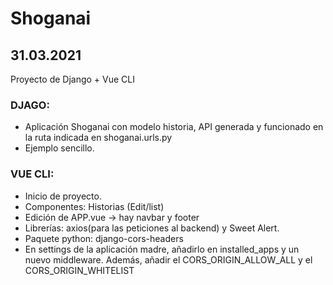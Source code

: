 # Shoganai
## 31.03.2021
Proyecto de Django + Vue CLI

 ### DJAGO: 
- Aplicación Shoganai con modelo historia, API generada y funcionado en la ruta indicada en shoganai.urls.py
- Ejemplo sencillo.

### VUE CLI:
- Inicio de proyecto.
- Componentes: Historias (Edit/list)
- Edición de APP.vue -> hay navbar y footer
- Librerías: axios(para las peticiones al backend) y Sweet Alert.
- Paquete python: django-cors-headers
- En settings de la aplicación madre, añadirlo en installed_apps y un nuevo middleware. Además, añadir el CORS_ORIGIN_ALLOW_ALL y el CORS_ORIGIN_WHITELIST


